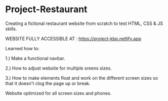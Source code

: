 # Project-Restaurant
Creating a fictional restaurant website from scratch to test HTML, CSS &amp; JS skills.

WEBSITE FULLY ACCESSIBLE AT : https://project-kbp.netlify.app

Learned how to: 

1.) Make a functional navbar. 

2.) How to adjust website for multiple sreens sizes. 

3.) How to make elements float and work on the different screen sizes so that it doesn't clog the page up or break. 

Website optimized for all screen sizes and phones.
